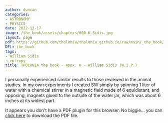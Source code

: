 ```yaml
---
author: duncan
categories:
- ASTRONOMY
- PHYSICS
date: 2022-12-17
image: /the_book/assets/chapters/600-K-Sidis.jpg
layout: page
pdf: https://github.com/tholonia/tholonia.github.io/raw/main/_the_book/assets/chapters/600-K-Sidis.pdf
DEL: the_book
tags:
- William Sidis
- entropy
title: THOLONIA the book - Appx. K - William Sidis (W.i.P.)
---
```


I personally experienced similar results to those reviewed in the animal studies.  In my own experiments I created SW simply by spinning 1 liter of water with a chemical stirrer in a magnetic field made of 6 equidistant, and opposing, magnets glued to the outside of the water jar, which was about 6 inches at its widest part.  

<!--more-->

<object data='{{ page.pdf }}#zoom=100%' width='100%' height='1000' type='application/pdf'><p>It appears you don't have a PDF plugin for this browser. No biggie... you can <a href='{{ page.pdf }}'> click here</a> to download the PDF file.</p></object>